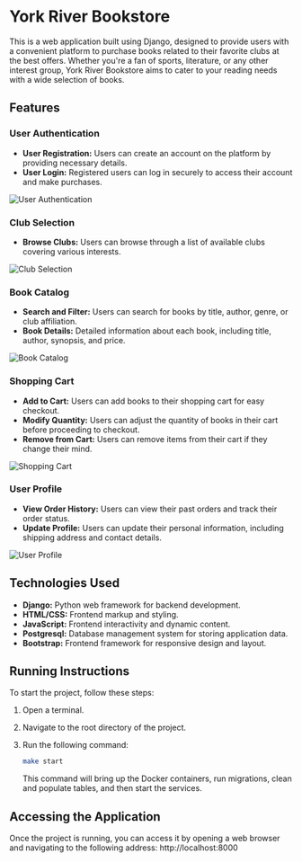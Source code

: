 # York River Bookstore

This is a web application built using Django, designed to provide users with a convenient platform to purchase books related to their favorite clubs at the best offers. Whether you're a fan of sports, literature, or any other interest group, York River Bookstore aims to cater to your reading needs with a wide selection of books.

## Features

### User Authentication

- **User Registration:** Users can create an account on the platform by providing necessary details.
- **User Login:** Registered users can log in securely to access their account and make purchases.

![User Authentication](./documentation/images/login.png)

### Club Selection

- **Browse Clubs:** Users can browse through a list of available clubs covering various interests.

![Club Selection](./documentation/images/clubs.png)

### Book Catalog

- **Search and Filter:** Users can search for books by title, author, genre, or club affiliation.
- **Book Details:** Detailed information about each book, including title, author, synopsis, and price.

![Book Catalog](./documentation/images/catalog.png)

### Shopping Cart

- **Add to Cart:** Users can add books to their shopping cart for easy checkout.
- **Modify Quantity:** Users can adjust the quantity of books in their cart before proceeding to checkout.
- **Remove from Cart:** Users can remove items from their cart if they change their mind.

![Shopping Cart](./documentation/images/cart.png)

### User Profile

- **View Order History:** Users can view their past orders and track their order status.
- **Update Profile:** Users can update their personal information, including shipping address and contact details.

![User Profile](./documentation/images/purchases.png)

## Technologies Used

- **Django:** Python web framework for backend development.
- **HTML/CSS:** Frontend markup and styling.
- **JavaScript:** Frontend interactivity and dynamic content.
- **Postgresql:** Database management system for storing application data.
- **Bootstrap:** Frontend framework for responsive design and layout.

## Running Instructions

To start the project, follow these steps:

1. Open a terminal.
2. Navigate to the root directory of the project.
3. Run the following command:

   ```bash
   make start
   ```

   This command will bring up the Docker containers, run migrations, clean and populate tables, and then start the services.

## Accessing the Application

Once the project is running, you can access it by opening a web browser and navigating to the following address: http://localhost:8000
